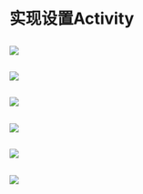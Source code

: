 # 实现设置Activity #

## ![](https://i.imgur.com/hhmQ8uE.png) ##

## ![](https://i.imgur.com/NTKA58g.png) ##

## ![](https://i.imgur.com/VXdI5kC.png) ##

## ![](https://i.imgur.com/Penc4g6.png) ##

## ![](https://i.imgur.com/3BYKYf2.png) ##

## ![](https://i.imgur.com/poYARcP.png) ##

